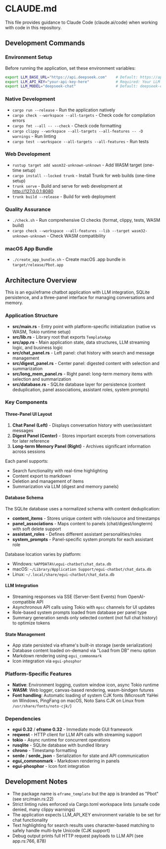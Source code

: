 # CLAUDE.md

This file provides guidance to Claude Code (claude.ai/code) when working with code in this repository.

## Development Commands

### Environment Setup
Before running the application, set these environment variables:
```bash
export LLM_BASE_URL="https://api.deepseek.com"    # Default: https://api.deepseek.com
export LLM_API_KEY="your-api-key-here"            # Required: Your LLM API key
export LLM_MODEL="deepseek-chat"                  # Default: deepseek-chat
```

### Native Development
- `cargo run --release` - Run the application natively
- `cargo check --workspace --all-targets` - Check code for compilation errors
- `cargo fmt --all -- --check` - Check code formatting
- `cargo clippy --workspace --all-targets --all-features -- -D warnings` - Run linting
- `cargo test --workspace --all-targets --all-features` - Run tests

### Web Development
- `rustup target add wasm32-unknown-unknown` - Add WASM target (one-time setup)
- `cargo install --locked trunk` - Install Trunk for web builds (one-time setup)
- `trunk serve` - Build and serve for web development at http://127.0.0.1:8080
- `trunk build --release` - Build for web deployment

### Quality Assurance
- `./check.sh` - Run comprehensive CI checks (format, clippy, tests, WASM build)
- `cargo check --workspace --all-features --lib --target wasm32-unknown-unknown` - Check WASM compatibility

### macOS App Bundle
- `./create_app_bundle.sh` - Create macOS .app bundle in `target/release/Pbot.app`

## Architecture Overview

This is an egui/eframe chatbot application with LLM integration, SQLite persistence, and a three-panel interface for managing conversations and memory.

### Application Structure
- **src/main.rs** - Entry point with platform-specific initialization (native vs WASM, Tokio runtime setup)
- **src/lib.rs** - Library root that exports `TemplateApp`
- **src/app.rs** - Main application state, data structures, LLM streaming logic, and business logic
- **src/chat_panel.rs** - Left panel: chat history with search and message management
- **src/digest_panel.rs** - Center panel: digested content with selection and summarization
- **src/long_mem_panel.rs** - Right panel: long-term memory items with selection and summarization
- **src/database.rs** - SQLite database layer for persistence (content deduplication, panel associations, assistant roles, system prompts)

### Key Components

#### Three-Panel UI Layout
1. **Chat Panel (Left)** - Displays conversation history with user/assistant messages
2. **Digest Panel (Center)** - Stores important excerpts from conversations for later reference
3. **Long-term Memory Panel (Right)** - Archives significant information across sessions

Each panel supports:
- Search functionality with real-time highlighting
- Content export to markdown
- Deletion and management of items
- Summarization via LLM (digest and memory panels)

#### Database Schema
The SQLite database uses a normalized schema with content deduplication:
- **content_items** - Stores unique content with role/source and timestamps
- **panel_associations** - Maps content to panels (chat/digest/longterm) with soft delete support
- **assistant_roles** - Defines different assistant personalities/roles
- **system_prompts** - Panel-specific system prompts for each assistant role

Database location varies by platform:
- Windows: `%APPDATA%\egui-chatbot\chat_data.db`
- macOS: `~/Library/Application Support/egui-chatbot/chat_data.db`
- Linux: `~/.local/share/egui-chatbot/chat_data.db`

#### LLM Integration
- Streaming responses via SSE (Server-Sent Events) from OpenAI-compatible API
- Asynchronous API calls using Tokio with `mpsc` channels for UI updates
- Role-based system prompts loaded from database per panel type
- Summary generation sends only selected content (not full chat history) to optimize tokens

#### State Management
- App state persisted via eframe's built-in storage (serde serialization)
- Database content loaded on-demand via "Load from DB" menu option
- Markdown rendering using `egui_commonmark`
- Icon integration via `egui-phosphor`

### Platform-Specific Features
- **Native**: Environment logging, custom window icon, async Tokio runtime
- **WASM**: Web logger, canvas-based rendering, wasm-bindgen futures
- **Font handling**: Automatic loading of system CJK fonts (Microsoft YaHei on Windows, PingFang on macOS, Noto Sans CJK on Linux from `/usr/share/fonts/noto-cjk/`)

### Dependencies
- **egui 0.32** / **eframe 0.32** - Immediate mode GUI framework
- **reqwest** - HTTP client for LLM API calls with streaming support
- **tokio** - Async runtime for concurrent operations
- **rusqlite** - SQLite database with bundled library
- **chrono** - Timestamp formatting
- **serde** / **serde_json** - Serialization for state and API communication
- **egui_commonmark** - Markdown rendering in panels
- **egui-phosphor** - Icon font integration

## Development Notes

- The package name is `eframe_template` but the app is branded as "Pbot" (see src/main.rs:22)
- Strict linting rules enforced via Cargo.toml workspace lints (unsafe code denied, many clippy warnings)
- The application expects LLM_API_KEY environment variable to be set for chat functionality
- Text highlighting for search results uses character-based matching to safely handle multi-byte Unicode (CJK support)
- Debug output prints full HTTP request payloads to LLM API (see app.rs:766, 878)
